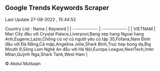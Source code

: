

## Google Trends Keywords Scraper 
 
Last Update 27-08-2022 , 15:44:52

Country List :
 Name  | Keyword |
| ------------- | ------------- |
| VIETNAM | Man City đấu với Crystal Palace,Liverpool,Bang xep hang Ngoai hang Anh,Eugene,Lazio,Chồng cũ vợ cũ người yêu cũ tập 35,Fofana,Nam Định đấu với Đà Nẵng,Cá mập,Angelina Jolie,Shark Bình,Truc tiep bong da,Big Mouth 9,Sông Lam Nghệ An đấu với Hà Nội,Europa League,NextTech,Inter Milan,Quỳnh Nga,Shark Tank,West Ham |



© Abdul Muttaqin 
